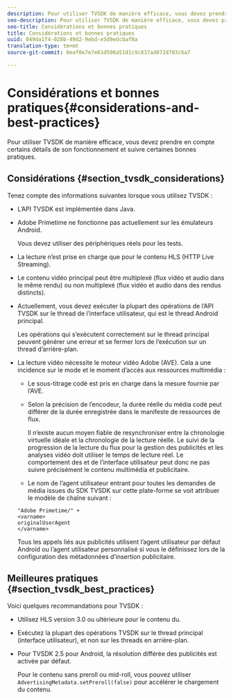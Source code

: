 ```yaml
---
description: Pour utiliser TVSDK de manière efficace, vous devez prendre en compte certains détails de son fonctionnement et suivre certaines bonnes pratiques.
seo-description: Pour utiliser TVSDK de manière efficace, vous devez prendre en compte certains détails de son fonctionnement et suivre certaines bonnes pratiques.
seo-title: Considérations et bonnes pratiques
title: Considérations et bonnes pratiques
uuid: 049da1f4-028b-49d2-9ebd-e5d9edcbaf8a
translation-type: tm+mt
source-git-commit: 0eaf0e7e7e61d596a51d1c9c837ad072d703c6a7

---
```



# Considérations et bonnes pratiques{#considerations-and-best-practices}

Pour utiliser TVSDK de manière efficace, vous devez prendre en compte certains détails de son fonctionnement et suivre certaines bonnes pratiques.

## Considérations {#section_tvsdk_considerations}

Tenez compte des informations suivantes lorsque vous utilisez TVSDK :

* L’API TVSDK est implémentée dans Java.
* Adobe Primetime ne fonctionne pas actuellement sur les émulateurs Android.

   Vous devez utiliser des périphériques réels pour les tests.
* La lecture n’est prise en charge que pour le contenu HLS (HTTP Live Streaming).
* Le contenu vidéo principal peut être multiplexé (flux vidéo et audio dans le même rendu) ou non multiplexé (flux vidéo et audio dans des rendus distincts).
* Actuellement, vous devez exécuter la plupart des opérations de l’API TVSDK sur le thread de l’interface utilisateur, qui est le thread Android principal.

   Les opérations qui s’exécutent correctement sur le thread principal peuvent générer une erreur et se fermer lors de l’exécution sur un thread d’arrière-plan.
* La lecture vidéo nécessite le moteur vidéo Adobe (AVE). Cela a une incidence sur le mode et le moment d’accès aux ressources multimédia :

   * Le sous-titrage codé est pris en charge dans la mesure fournie par l’AVE.
   * Selon la précision de l’encodeur, la durée réelle du média codé peut différer de la durée enregistrée dans le manifeste de ressources de flux.

      Il n’existe aucun moyen fiable de resynchroniser entre la chronologie virtuelle idéale et la chronologie de la lecture réelle. Le suivi de la progression de la lecture du flux pour la gestion des publicités et les analyses vidéo doit utiliser le temps de lecture réel. Le comportement des  et de l’interface utilisateur peut donc ne pas suivre précisément le contenu multimédia et publicitaire.
   * Le nom de l’agent utilisateur entrant pour toutes les demandes de média issues du SDK TVSDK sur cette plate-forme se voit attribuer le modèle de chaîne suivant :

   ```
   "Adobe Primetime/" + 
   <varname>
   originalUserAgent
   </varname> 
   ```

   Tous les appels liés aux publicités utilisent l’agent utilisateur par défaut Android ou l’agent utilisateur personnalisé si vous le définissez lors de la configuration des métadonnées d’insertion publicitaire.

## Meilleures pratiques {#section_tvsdk_best_practices}

Voici quelques recommandations pour TVSDK :

* Utilisez HLS version 3.0 ou ultérieure pour le contenu  du.
* Exécutez la plupart des opérations TVSDK sur le thread principal (interface utilisateur), et non sur les threads en arrière-plan.
* Pour TVSDK 2.5 pour Android, la résolution différée des publicités est activée par défaut.

   Pour le contenu sans preroll ou mid-roll, vous pouvez utiliser `AdvertisingMetadata.setPreroll(false)` pour accélérer le chargement du contenu.
